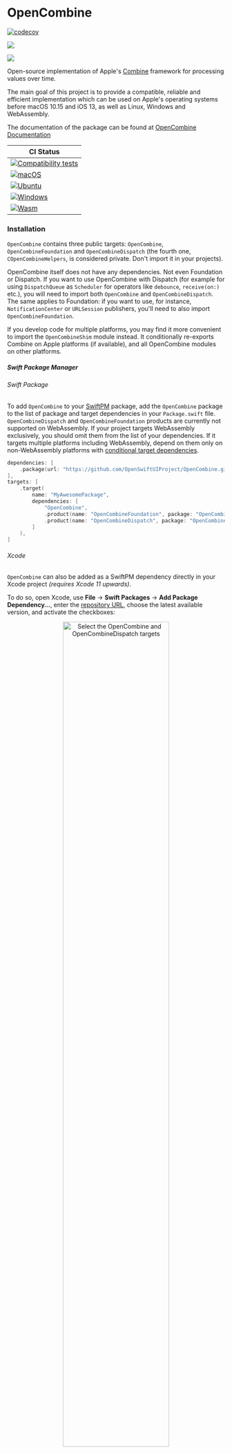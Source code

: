 # OpenCombine
[![codecov](https://codecov.io/gh/OpenSwiftUIProject/OpenCombine/graph/badge.svg?token=BJSI3J7RZQ)](https://codecov.io/gh/OpenSwiftUIProject/OpenCombine)

[![](https://img.shields.io/endpoint?url=https%3A%2F%2Fswiftpackageindex.com%2Fapi%2Fpackages%2FOpenSwiftUIProject%2FOpenCombine%2Fbadge%3Ftype%3Dswift-versions)](https://swiftpackageindex.com/OpenSwiftUIProject/OpenCombine)

[![](https://img.shields.io/endpoint?url=https%3A%2F%2Fswiftpackageindex.com%2Fapi%2Fpackages%2FOpenSwiftUIProject%2FOpenCombine%2Fbadge%3Ftype%3Dplatforms)](https://swiftpackageindex.com/OpenSwiftUIProject/OpenCombine)

Open-source implementation of Apple's [Combine](https://developer.apple.com/documentation/combine) framework for processing values over time.

The main goal of this project is to provide a compatible, reliable and efficient implementation which can be used on Apple's operating systems before macOS 10.15 and iOS 13, as well as Linux, Windows and WebAssembly.

The documentation of the package can be found at [OpenCombine Documentation](https://swiftpackageindex.com/OpenSwiftUIProject/OpenCombine/main/documentation/OpenCombine)

| **CI Status** |
|---|
|[![Compatibility tests](https://github.com/OpenSwiftUIProject/OpenCombine/actions/workflows/compatibility_tests.yml/badge.svg)](https://github.com/OpenSwiftUIProject/OpenCombine/actions/workflows/compatibility_tests.yml)|
|[![macOS](https://github.com/OpenSwiftUIProject/OpenCombine/actions/workflows/macos.yml/badge.svg)](https://github.com/OpenSwiftUIProject/OpenCombine/actions/workflows/macos.yml)|
|[![Ubuntu](https://github.com/OpenSwiftUIProject/OpenCombine/actions/workflows/ubuntu.yml/badge.svg)](https://github.com/OpenSwiftUIProject/OpenCombine/actions/workflows/ubuntu.yml)|
|[![Windows](https://github.com/OpenSwiftUIProject/OpenCombine/actions/workflows/windows.yml/badge.svg)](https://github.com/OpenSwiftUIProject/OpenCombine/actions/workflows/windows.yml)|
|[![Wasm](https://github.com/OpenSwiftUIProject/OpenCombine/actions/workflows/wasm.yml/badge.svg)](https://github.com/OpenSwiftUIProject/OpenCombine/actions/workflows/wasm.yml)|


### Installation
`OpenCombine` contains three public targets: `OpenCombine`, `OpenCombineFoundation` and `OpenCombineDispatch` (the fourth one, `COpenCombineHelpers`, is considered private. Don't import it in your projects).

OpenCombine itself does not have any dependencies. Not even Foundation or Dispatch. If you want to use OpenCombine with Dispatch (for example for using `DispatchQueue` as `Scheduler` for operators like `debounce`, `receive(on:)` etc.), you will need to import both `OpenCombine` and `OpenCombineDispatch`. The same applies to Foundation: if you want to use, for instance, `NotificationCenter` or `URLSession` publishers, you'll need to also import `OpenCombineFoundation`.

If you develop code for multiple platforms, you may find it more convenient to import the
`OpenCombineShim` module instead. It conditionally re-exports Combine on Apple platforms (if
available), and all OpenCombine modules on other platforms.

##### Swift Package Manager

###### Swift Package
To add `OpenCombine` to your [SwiftPM](https://swift.org/package-manager/) package, add the `OpenCombine` package to the list of package and target dependencies in your `Package.swift` file. `OpenCombineDispatch` and `OpenCombineFoundation` products are currently not supported on WebAssembly. If your project targets WebAssembly exclusively, you should omit them from the list of your dependencies. If it targets multiple platforms including WebAssembly, depend on them only on non-WebAssembly platforms with [conditional target dependencies](https://github.com/apple/swift-evolution/blob/main/proposals/0273-swiftpm-conditional-target-dependencies.md).

```swift
dependencies: [
    .package(url: "https://github.com/OpenSwiftUIProject/OpenCombine.git", from: "0.14.0")
],
targets: [
    .target(
        name: "MyAwesomePackage",
        dependencies: [
            "OpenCombine",
            .product(name: "OpenCombineFoundation", package: "OpenCombine"),
            .product(name: "OpenCombineDispatch", package: "OpenCombine")
        ]
    ),
]
```

###### Xcode
`OpenCombine` can also be added as a SwiftPM dependency directly in your Xcode project *(requires Xcode 11 upwards)*.

To do so, open Xcode, use **File** → **Swift Packages** → **Add Package Dependency…**, enter the [repository URL](https://github.com/OpenSwiftUIProject/OpenCombine.git), choose the latest available version, and activate the checkboxes:

<p align="center">
<img alt="Select the OpenCombine and OpenCombineDispatch targets" 
	src="https://user-images.githubusercontent.com/16309982/67618468-bd379f80-f7f8-11e9-917f-e76e878a1aee.png" width="70%">
</p>

#### Debugger Support

The file `opencombine_lldb.py`  defines some `lldb` type summaries for easier debugging. These type summaries improve the way `lldb` and Xcode display some OpenCombine values.

To use `opencombine_lldb.py`, figure out its full path. Let's say the full path is `~/projects/OpenSwiftUIProject/OpenCombine_lldb.py`. Then the following statement to your `~/.lldbinit` file:

    command script import ~/projects/OpenSwiftUIProject/OpenCombine_lldb.py

Currently, `opencombine_lldb.py` defines type summaries for these types:

- `Subscribers.Demand`
- That's all for now.

### Contributing

See [CONTRIBUTING.md](CONTRIBUTING.md).

